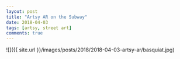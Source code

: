```yaml
---
layout: post
title: "Artsy AR on the Subway"
date: 2018-04-03
tags: [artsy, street art]
comments: true
---
```

![]({{ site.url }}/images/posts/2018/2018-04-03-artsy-ar/basquiat.jpg)

